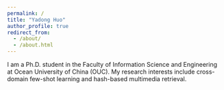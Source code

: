 ```yaml
---
permalink: /
title: "Yadong Huo"
author_profile: true
redirect_from: 
  - /about/
  - /about.html
---
```


I am a Ph.D. student in the Faculty of Information Science and Engineering at Ocean University of China (OUC). My research interests include cross-domain few-shot learning and hash-based multimedia retrieval.
